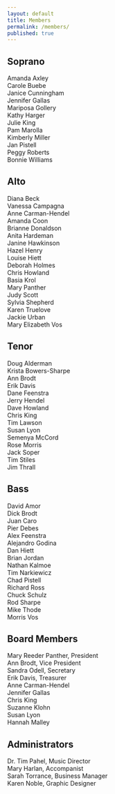 ```yaml
---
layout: default
title: Members
permalink: /members/
published: true
---
```


## Soprano
Amanda Axley  
Carole Buebe  
Janice Cunningham  
Jennifer Gallas  
Mariposa Gollery  
Kathy Harger  
Julie King  
Pam Marolla  
Kimberly Miller  
Jan Pistell  
Peggy Roberts  
Bonnie Williams  

## Alto
Diana Beck  
Vanessa Campagna  
Anne Carman-Hendel  
Amanda Coon  
Brianne Donaldson  
Anita Hardeman  
Janine Hawkinson  
Hazel Henry  
Louise Hiett  
Deborah Holmes  
Chris Howland  
Basia Krol  
Mary Panther  
Judy Scott  
Sylvia Shepherd  
Karen Truelove  
Jackie Urban  
Mary Elizabeth Vos  

## Tenor
Doug Alderman  
Krista Bowers-Sharpe  
Ann Brodt  
Erik Davis  
Dane Feenstra  
Jerry Hendel  
Dave Howland  
Chris King  
Tim Lawson  
Susan Lyon  
Semenya McCord  
Rose Morris  
Jack Soper   
Tim Stiles  
Jim Thrall  

## Bass
David Amor  
Dick Brodt  
Juan Caro  
Pier Debes  
Alex Feenstra  
Alejandro Godina  
Dan Hiett  
Brian Jordan  
Nathan Kalmoe  
Tim Narkiewicz  
Chad Pistell  
Richard Ross  
Chuck Schulz  
Rod Sharpe  
Mike Thode  
Morris Vos  

## Board Members
Mary Reeder Panther, President  
Ann Brodt, Vice President  
Sandra Odell, Secretary  
Erik Davis, Treasurer  
Anne Carman-Hendel  
Jennifer Gallas  
Chris King  
Suzanne Klohn  
Susan Lyon  
Hannah Malley

## Administrators
Dr. Tim Pahel, Music Director  
Mary Harlan, Accompanist  
Sarah Torrance, Business Manager  
Karen Noble, Graphic Designer
